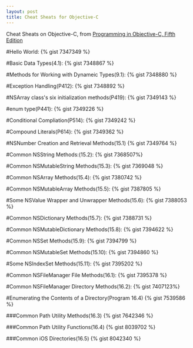 ```yaml
---
layout: post
title: Cheat Sheats for Objective-C
---
```

Cheat Sheats on Objective-C, from [Programming in Objective-C, Fifth Edition](http://book.douban.com/subject/11622649/)



#Hello World:
{% gist 7347349 %}



#Basic Data Types(4.1):
{% gist 7348867 %}



#Methods for Working with Dynameic Types(9.1):
{% gist 7348880 %}



#Exception Handling(P412):
{% gist 7348892 %}



#NSArray class's six initialization methods(P419):
{% gist 7349143 %}



#enum type(P441):
{% gist 7349226 %}



#Conditional Compliation(P514):
{% gist 7349242 %}



#Compound Literals(P614):
{% gist 7349362 %}



#NSNumber Creation and Retrieval Methods(15.1)
{% gist 7349764 %}



#Common NSString Methods:(15.2):
{% gist 7368507%}



#Common NSMutableString Methods(15.3):
{% gist 7369048 %}



#Common NSArray Methods(15.4):
{% gist 7380742 %}



#Common NSMutableArray Methods(15.5):
{% gist 7387805 %}



#Some NSValue Wrapper and Unwrapper Methods(15.6):
{% gist 7388053 %}



#Common NSDictionary Methods(15.7):
{% gist 7388731 %}



#Common NSMutableDictionary Methods(15.8):
{% gist 7394622 %}



#Common NSSet Methods(15.9):
{% gist 7394799 %}



#Common NSMutableSet Methods(15.10):
{% gist 7394860 %}



#Some NSIndexSet Methods(15.11):
{% gist 7395202 %}



#Common NSFileManager File Methods(16.1):
{% gist 7395378 %}



#Common NSFileManager Directory Methods(16.2):
{% gist 7407123%}



#Enumerating the Contents of a Directory(Program 16.4)
{% gist 7539586 %}



###Common Path Utility Methods(16.3)
{% gist 7642346 %}



###Common Path Utility Functions(16.4)
{% gist 8039702 %}



###Common iOS Directories(16.5)
{% gist 8042340 %}